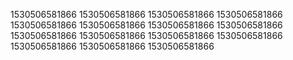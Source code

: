1530506581866
1530506581866
1530506581866
1530506581866
1530506581866
1530506581866
1530506581866
1530506581866
1530506581866
1530506581866
1530506581866
1530506581866
1530506581866
1530506581866
1530506581866